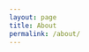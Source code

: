 ```yaml
---
layout: page
title: About
permalink: /about/
---
```


<amp-img width="600" height="300" layout="responsive" src=""></amp-img>

